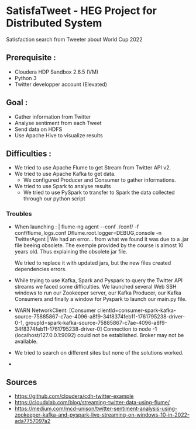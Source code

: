 # SatisfaTweet - HEG Project for Distributed System
Satisfaction search from Tweeter about World Cup 2022

## Prerequisite :
- Cloudera HDP Sandbox 2.6.5 (VM)
- Python 3
- Twitter developper account (Elevated)

## Goal :
- Gather information from Twitter
- Analyse sentiment from each Tweet
- Send data on HDFS
- Use Apache Hive to visualize results

## Difficulties :
- We tried to use Apache Flume to get Stream from Twitter API v2.
- We tried to use Apache Kafka to get data.
  - We configured Producer and Consumer to gather informations.
- We tried to use Spark to analyse results
  - We tried to use PySpark to transfer to Spark the data collected through our python script
### Troubles
- When launching : | flume-ng agent --conf ./conf/ -f conf/flume_logs.conf Dflume.root.logger=DEBUG,console -n TwitterAgent |
  We had an error... from what we found it was due to a .jar file beeing obsolete.
  The exemple provided by the course is almost 10 years old. Thus explaining the obsolete jar file.
  
  We tried to replace it with updated jars, but the new files created dependencies errors.
  
 - While trying to use Kafka, Spark and Pyspark to query the Twitter API streams we faced some difficulties.
    We launched several Web SSH windows to run our Zookeeper server, our Kafka Producer, our Kafka Consumers 
    and finally a window for Pyspark to launch our main.py file.
  - WARN NetworkClient: [Consumer clientId=consumer-spark-kafka-source-75885867-c7ae-4096-a8f9-34f8374feb11-1761795238-driver-0-1, groupId=spark-kafka-source-75885867-c7ae-4096-a8f9-34f8374feb11-1761795238-driver-0] Connection to node -1 (localhost/127.0.0.1:9092) could not be established. Broker may not be available.
  - We tried to search on different sites but none of the solutions worked.
 - 
 

## Sources

- https://github.com/cloudera/cdh-twitter-example
- https://cloudxlab.com/blog/streaming-twitter-data-using-flume/
- https://medium.com/mcd-unison/twitter-sentiment-analysis-using-zookeeper-kafka-and-pyspark-live-streaming-on-windows-10-in-2022-ada7757097a2
